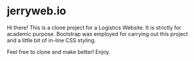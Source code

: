 # jerryweb.io
Hi there!
This is a clone project for a Logistics Website. It is strictly for academic purpose.
Bootstrap was employed for carrying out this project and a little bit of in-line CSS styling.

Feel free to clone and make better! Enjoy.
